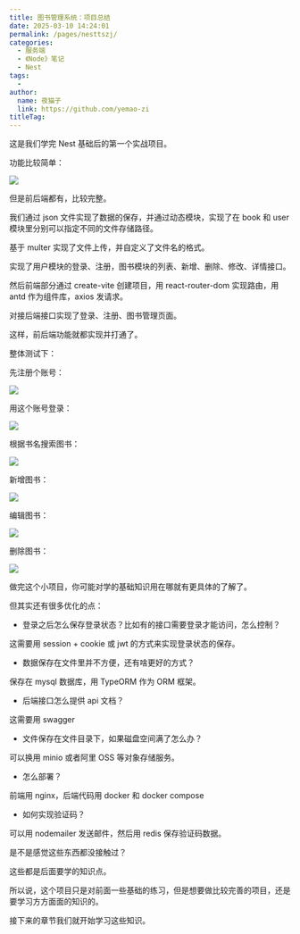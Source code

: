 ```yaml
---
title: 图书管理系统：项目总结
date: 2025-03-10 14:24:01
permalink: /pages/nesttszj/
categories:
  - 服务端
  - 《Node》笔记
  - Nest
tags:
  - 
author: 
  name: 夜猫子
  link: https://github.com/yemao-zi
titleTag: 
---
```

这是我们学完 Nest 基础后的第一个实战项目。

功能比较简单：

![](https://p1-juejin.byteimg.com/tos-cn-i-k3u1fbpfcp/34f6cbd2e52c483e8d6a91f6033330e0~tplv-k3u1fbpfcp-jj-mark:0:0:0:0:q75.image#?w=1354&h=1142&s=96014&e=png&b=ffffff)

但是前后端都有，比较完整。

我们通过 json 文件实现了数据的保存，并通过动态模块，实现了在 book 和 user 模块里分别可以指定不同的文件存储路径。

基于 multer 实现了文件上传，并自定义了文件名的格式。

实现了用户模块的登录、注册，图书模块的列表、新增、删除、修改、详情接口。

然后前端部分通过 create-vite 创建项目，用 react-router-dom 实现路由，用 antd 作为组件库，axios 发请求。

对接后端接口实现了登录、注册、图书管理页面。

这样，前后端功能就都实现并打通了。

整体测试下：

先注册个账号：

![](https://p9-juejin.byteimg.com/tos-cn-i-k3u1fbpfcp/3edd949210ea4c2d84d64c77d1920928~tplv-k3u1fbpfcp-jj-mark:0:0:0:0:q75.image#?w=2424&h=1258&s=448023&e=gif&f=52&b=fefefe)

用这个账号登录：

![](https://p1-juejin.byteimg.com/tos-cn-i-k3u1fbpfcp/3e97eb7e82bb44eb9eece9c6df29946e~tplv-k3u1fbpfcp-jj-mark:0:0:0:0:q75.image#?w=2424&h=1258&s=698347&e=gif&f=54&b=fefefe)

根据书名搜索图书：

![](https://p1-juejin.byteimg.com/tos-cn-i-k3u1fbpfcp/50ccc9e0443a4e36aadb58a0d90ccb2c~tplv-k3u1fbpfcp-jj-mark:0:0:0:0:q75.image#?w=2424&h=1258&s=951935&e=gif&f=70&b=fafafa)

新增图书：

![](https://p1-juejin.byteimg.com/tos-cn-i-k3u1fbpfcp/24f0e478fd8240658b488cb3f7c8db5d~tplv-k3u1fbpfcp-jj-mark:0:0:0:0:q75.image#?w=2600&h=1528&s=6356259&e=gif&f=56&b=fbfbfb)

编辑图书：

![](https://p6-juejin.byteimg.com/tos-cn-i-k3u1fbpfcp/7a467463fc3647ac9f4643fb2913c079~tplv-k3u1fbpfcp-jj-mark:0:0:0:0:q75.image#?w=2600&h=1528&s=6043969&e=gif&f=59&b=fbfafa)

删除图书：

![](https://p3-juejin.byteimg.com/tos-cn-i-k3u1fbpfcp/aaa13c1b24264ad79f352c2a471a17c6~tplv-k3u1fbpfcp-jj-mark:0:0:0:0:q75.image#?w=2600&h=1528&s=909694&e=gif&f=29&b=fcfbfb)

做完这个小项目，你可能对学的基础知识用在哪就有更具体的了解了。

但其实还有很多优化的点：

- 登录之后怎么保存登录状态？比如有的接口需要登录才能访问，怎么控制？

这需要用 session + cookie 或 jwt 的方式来实现登录状态的保存。

- 数据保存在文件里并不方便，还有啥更好的方式？

保存在 mysql 数据库，用 TypeORM 作为 ORM 框架。

- 后端接口怎么提供 api 文档？

这需要用 swagger

- 文件保存在文件目录下，如果磁盘空间满了怎么办？

可以换用 minio 或者阿里 OSS 等对象存储服务。

- 怎么部署？

前端用 nginx，后端代码用 docker 和 docker compose

- 如何实现验证码？

可以用 nodemailer 发送邮件，然后用 redis 保存验证码数据。

是不是感觉这些东西都没接触过？

这些都是后面要学的知识点。

所以说，这个项目只是对前面一些基础的练习，但是想要做比较完善的项目，还是要学习方方面面的知识的。

接下来的章节我们就开始学习这些知识。
